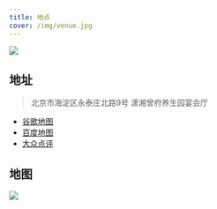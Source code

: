 ```yaml
---
title: 地点
cover: /img/venue.jpg
---
```


<!--more-->

<img class="ui large image" src="/img/venue.jpg" />

## 地址

> 北京市海淀区永泰庄北路9号 潇湘曾府养生园宴会厅


- [谷歌地图](https://www.google.com/maps/place/%E6%BD%87%E6%B9%98%E6%9B%BE%E5%BA%9C%E5%85%BB%E7%94%9F%E5%9B%AD/@40.039654,116.3630893,17z/data=!3m1!4b1!4m5!3m4!1s0x35f0559bb124a743:0x94711dd278877c6d!8m2!3d40.039654!4d116.365278)
- [百度地图](https://maps.baidu.com/poi/%E6%BD%87%E6%B9%98%E6%9B%BE%E5%BA%9C%E5%85%BB%E7%94%9F%E5%9B%AD(%E6%B0%B8%E6%B3%B0%E6%97%97%E8%88%B0%E5%BA%97)/@12954512.540205594,4844957.015000004,19z?uid=9f97b1c59965c91fb64f546e&ugc_type=3&ugc_ver=1&device_ratio=1&compat=1&querytype=detailConInfo&da_src=shareurl)
- [大众点评](https://m.dianping.com/appshare/shop/22152532)

## 地图

<img class="ui image" src="/img/plan.PNG" />
